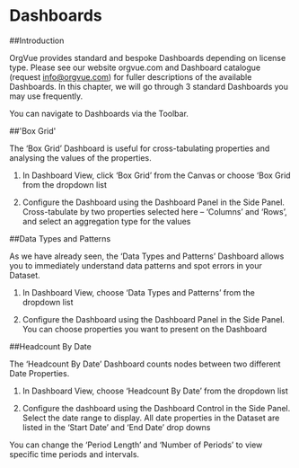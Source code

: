 # Dashboards

##Introduction

OrgVue provides standard and bespoke Dashboards depending on license type. Please see our website orgvue.com and Dashboard catalogue (request info@orgvue.com) for fuller descriptions of the available Dashboards. In this chapter, we will  go through 3 standard Dashboards you may use frequently.

You can navigate to Dashboards via the Toolbar.

##'Box Grid'

The ‘Box Grid’ Dashboard is useful for cross-tabulating properties and analysing the values of the properties.

1. In Dashboard View, click ‘Box Grid’ from the Canvas or choose ‘Box Grid from the dropdown list

2. Configure the Dashboard using the Dashboard Panel in the Side Panel. Cross-tabulate by two properties selected here – ‘Columns’ and ‘Rows’, and select an aggregation type for the values

##Data Types and Patterns

As we have already seen, the ‘Data Types and Patterns’ Dashboard allows you to immediately understand data patterns and spot errors in your Dataset.

1. In Dashboard View, choose ‘Data Types and Patterns’ from the dropdown list

2. Configure the Dashboard using the Dashboard Panel in the Side Panel. You can choose properties you want to present on the Dashboard

##Headcount By Date

The ‘Headcount By Date’ Dashboard counts nodes between two different Date Properties.

1. In Dashboard View, choose ‘Headcount By Date’ from the dropdown list

2. Configure the dashboard using the Dashboard Control in the Side Panel. Select the date range to display. All date properties in the Dataset are listed in the ‘Start Date’ and ‘End Date’ drop downs

You can change the ‘Period Length’ and ‘Number of Periods’ to view specific time periods and intervals.
